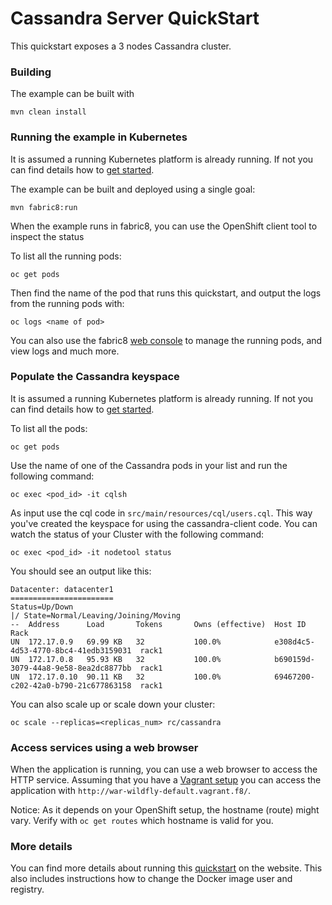 # Cassandra Server QuickStart

This quickstart exposes a 3 nodes Cassandra cluster.

### Building

The example can be built with

    mvn clean install

### Running the example in Kubernetes

It is assumed a running Kubernetes platform is already running. If not you can find details how to [get started](http://fabric8.io/guide/getStarted/index.html).

The example can be built and deployed using a single goal:

    mvn fabric8:run

When the example runs in fabric8, you can use the OpenShift client tool to inspect the status

To list all the running pods:

    oc get pods

Then find the name of the pod that runs this quickstart, and output the logs from the running pods with:

    oc logs <name of pod>

You can also use the fabric8 [web console](http://fabric8.io/guide/console.html) to manage the
running pods, and view logs and much more.

### Populate the Cassandra keyspace

It is assumed a running Kubernetes platform is already running. If not you can find details how to [get started](http://fabric8.io/guide/getStarted/index.html).

To list all the pods:

    oc get pods

Use the name of one of the Cassandra pods in your list and run the following command:

    oc exec <pod_id> -it cqlsh

As input use the cql code in `src/main/resources/cql/users.cql`. This way you've created the keyspace for using the cassandra-client code.
You can watch the status of your Cluster with the following command:

    oc exec <pod_id> -it nodetool status

You should see an output like this:

```shell
Datacenter: datacenter1
=======================
Status=Up/Down
|/ State=Normal/Leaving/Joining/Moving
--  Address      Load       Tokens       Owns (effective)  Host ID                               Rack
UN  172.17.0.9   69.99 KB   32           100.0%            e308d4c5-4d53-4770-8bc4-41edb3159031  rack1
UN  172.17.0.8   95.93 KB   32           100.0%            b690159d-3079-44a8-9e58-8ea2dc8877bb  rack1
UN  172.17.0.10  90.11 KB   32           100.0%            69467200-c202-42a0-b790-21c677863158  rack1
```

You can also scale up or scale down your cluster:

    oc scale --replicas=<replicas_num> rc/cassandra

### Access services using a web browser

When the application is running, you can use a web browser to access the HTTP service. Assuming that you
have a [Vagrant setup](http://fabric8.io/guide/getStarted/vagrant.html) you can access the application with
`http://war-wildfly-default.vagrant.f8/`.

Notice: As it depends on your OpenShift setup, the hostname (route) might vary. Verify with `oc get routes` which
hostname is valid for you.

### More details

You can find more details about running this [quickstart](http://fabric8.io/guide/quickstarts/running.html) on the website. This also includes instructions how to change the Docker image user and registry.
